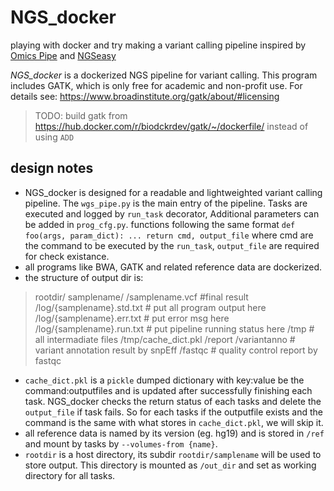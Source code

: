 # NGS_docker
playing with docker and try making a variant calling pipeline
inspired by [Omics Pipe](http://pythonhosted.org/omics_pipe/) and [NGSeasy](https://github.com/KHP-Informatics/ngseasy)

*NGS_docker* is a dockerized NGS pipeline for variant calling. This program includes GATK, which is only free for academic and non-profit use. For details see: https://www.broadinstitute.org/gatk/about/#licensing

> TODO: build gatk from https://hub.docker.com/r/biodckrdev/gatk/~/dockerfile/ instead of using `ADD`

## design notes
* NGS_docker is designed for a readable and lightweighted variant calling pipeline. The `wgs_pipe.py` is the main entry of the pipeline. Tasks are executed and logged by `run_task` decorator,  Additional parameters can be added in `prog_cfg.py`. functions following the same format `def foo(args, param_dict): ... return cmd, output_file` where cmd are the command to be executed by the `run_task`, `output_file` are required for check existance.
* all programs like BWA, GATK and related reference data are dockerized.
* the structure of output dir is:
> rootdir/
>   samplename/
>       /samplename.vcf #final result
>       /log/{samplename}.std.txt # put all program output here
>       /log/{samplename}.err.txt # put error msg here
>       /log/{samplename}.run.txt # put pipeline running status here
>       /tmp # all intermadiate files
>       /tmp/cache_dict.pkl 
>       /report 
>           /variantanno # variant annotation result by snpEff
>           /fastqc # quality control report by fastqc
* `cache_dict.pkl` is a `pickle` dumped dictionary with key:value be the command:outputfiles and is updated after successfully finishing each task. NGS_docker checks the return status of each tasks and delete the `output_file` if task fails. So for each tasks if the outputfile exists and the command is the same with what stores in `cache_dict.pkl`, we will skip it.
* all reference data is named by its version (eg. hg19) and is stored in `/ref` and mount by tasks by `--volumes-from {name}`.
* `rootdir` is a host directory, its subdir `rootdir/samplename` will be used to store output. This directory is mounted as `/out_dir` and set as working directory for all tasks.